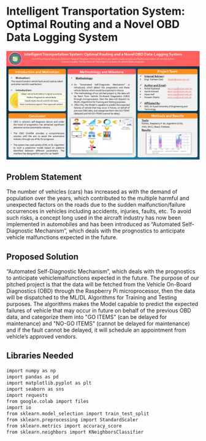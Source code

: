 # Intelligent Transportation System: Optimal Routing and a Novel OBD Data Logging System
![](/Poster.jpg)

## Problem Statement
The number of vehicles (cars) has increased as with the demand of population over the years, which contributed to the multiple harmful and unexpected factors on the roads due to the sudden malfunction/failure occurrences in vehicles including accidents, injuries, faults, etc. To avoid such risks, a concept long used in the aircraft industry has now been implemented in automobiles and has been introduced as “Automated Self-Diagnostic Mechanism”, which deals with the prognostics to anticipate vehicle malfunctions expected in the future.

## Proposed Solution
“Automated Self-Diagnostic Mechanism”, which deals with the prognostics to anticipate vehiclemalfunctions expected in the future. The purpose of our pitched project is that the data will be fetched from the Vehicle On-Board Diagnostics (OBD) through the Raspberry Pi microprocessor, then the data will be dispatched to the ML/DL Algorithms for Training and Testing purposes. The algorithms makes the Model capable to predict the expected failures of vehicle that may occur in future on behalf of the previous OBD data, and categorize them into "GO ITEMS" (can be delayed for maintenance) and "NO-GO ITEMS" (cannot be delayed for maintenance) and if the fault cannot be delayed, it will schedule an appointment from vehicle’s approved vendors.

## Libraries Needed
```
import numpy as np
import pandas as pd
import matplotlib.pyplot as plt
import seaborn as sns
import requests
from google.colab import files
import io
from sklearn.model_selection import train_test_split
from sklearn.preprocessing import StandardScaler
from sklearn.metrics import accuracy_score
from sklearn.neighbors import KNeighborsClassifier
```
